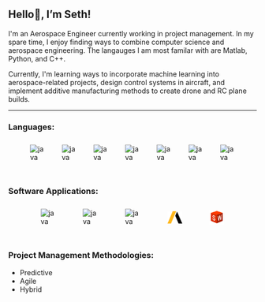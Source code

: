## Hello👋, I’m Seth!

I'm an Aerospace Engineer currently working in project management. In my spare time,
I enjoy finding ways to combine computer science and aerospace engineering.
The langauges I am most familar with are Matlab, Python, and C++.  

Currently, I'm learning ways to incorporate machine learning into aerospace-related projects, 
design control systems in aircraft, and implement additive manufacturing methods to create drone and RC plane builds.

---

### Languages:         

<div style="display: flex; justify-content: space-evenly; align-items: center; padding: 10px;">
    <a href="https://www.mathworks.com/help/index.html?s_tid=CRUX_lftnav">
        <img align="left" alt="java" width="30px" src="https://cdn.jsdelivr.net/gh/devicons/devicon@latest/icons/matlab/matlab-original.svg"/>   
    </a>        
    <a href="https://docs.python.org/3/">
        <img align="left" alt="java" width="30px" src="https://cdn.jsdelivr.net/gh/devicons/devicon@latest/icons/python/python-original.svg"/>   
    </a>
     <a href="https://devdocs.io/cpp/">
        <img align="left" alt="java" width="30px" src="https://cdn.jsdelivr.net/gh/devicons/devicon@latest/icons/cplusplus/cplusplus-original.svg"/>   
    </a>
    <a href="https://devdocs.io/c/">
        <img align="left" alt="java" width="30px" src="https://cdn.jsdelivr.net/gh/devicons/devicon@latest/icons/c/c-original.svg"/>   
    </a>
    <a href="https://www.ni.com/docs/en-US/">
        <img align="left" alt="java" width="30px" src="https://cdn.jsdelivr.net/gh/devicons/devicon@latest/icons/labview/labview-original.svg"/>   
    </a>
    <a href="https://developer.mozilla.org/en-US/docs/Web/HTML">
        <img align="left" alt="java" width="30px" src="https://cdn.jsdelivr.net/gh/devicons/devicon@latest/icons/html5/html5-original.svg"/>   
    </a>
    <a href="https://developer.mozilla.org/en-US/docs/Web/CSS">
        <img align="left" alt="java" width="30px" src="https://cdn.jsdelivr.net/gh/devicons/devicon@latest/icons/css3/css3-original.svg"/>   
    </a>                                                      
</div><br> 

### Software Applications:   

<div style="display: flex; justify-content: space-evenly; align-items: center; padding: 10px;">
    <a href="https://code.visualstudio.com/">
        <img align="left" alt="java" width="30px" src="https://cdn.jsdelivr.net/gh/devicons/devicon@latest/icons/vscode/vscode-original.svg"/>   
    </a>
    <a href="https://www.anaconda.com/">
        <img align="left" alt="java" width="30px" src="https://cdn.jsdelivr.net/gh/devicons/devicon@latest/icons/anaconda/anaconda-original.svg"/>   
    </a>
    <a href="https://jupyter.org/">
        <img align="left" alt="java" width="30px" src="https://cdn.jsdelivr.net/gh/devicons/devicon@latest/icons/jupyter/jupyter-original-wordmark.svg"/>   
    </a>         
    <a href="https://www.ansys.com/">
        <img align="left" alt="java" width="30px" src="images/AnsysLogo.svg"/>  
    </a>
    <a href="https://www.solidworks.com/">
        <img align="left" alt="java" width="30px" src="images/SolidworksLogo.svg"/>   
    </a>                                                  
</div><br> 

### Project Management Methodologies:

<ul>
    <li>Predictive</li>  
    <li>Agile</li> 
    <li>Hybrid</li> 
</ul>             
          

<!---
Freefall802/Freefall802 is a ✨ special ✨ repository because its `README.md` (this file) appears on your GitHub profile.
You can click the Preview link to take a look at your changes.
--->
          
          